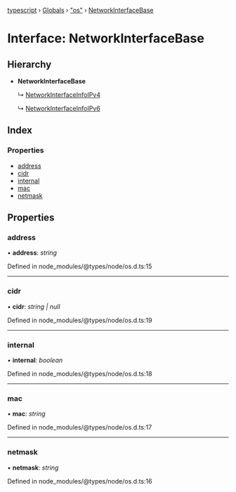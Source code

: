 [typescript](../README.md) › [Globals](../globals.md) › ["os"](../modules/_os_.md) › [NetworkInterfaceBase](_os_.networkinterfacebase.md)

# Interface: NetworkInterfaceBase

## Hierarchy

* **NetworkInterfaceBase**

  ↳ [NetworkInterfaceInfoIPv4](_os_.networkinterfaceinfoipv4.md)

  ↳ [NetworkInterfaceInfoIPv6](_os_.networkinterfaceinfoipv6.md)

## Index

### Properties

* [address](_os_.networkinterfacebase.md#address)
* [cidr](_os_.networkinterfacebase.md#cidr)
* [internal](_os_.networkinterfacebase.md#internal)
* [mac](_os_.networkinterfacebase.md#mac)
* [netmask](_os_.networkinterfacebase.md#netmask)

## Properties

###  address

• **address**: *string*

Defined in node_modules/@types/node/os.d.ts:15

___

###  cidr

• **cidr**: *string | null*

Defined in node_modules/@types/node/os.d.ts:19

___

###  internal

• **internal**: *boolean*

Defined in node_modules/@types/node/os.d.ts:18

___

###  mac

• **mac**: *string*

Defined in node_modules/@types/node/os.d.ts:17

___

###  netmask

• **netmask**: *string*

Defined in node_modules/@types/node/os.d.ts:16
